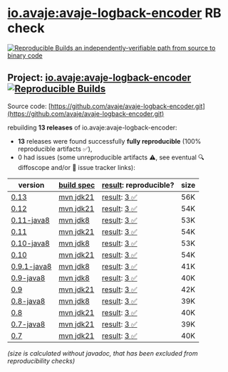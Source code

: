 [io.avaje:avaje-logback-encoder](https://central.sonatype.com/artifact/io.avaje/avaje-logback-encoder/versions) RB check
=======

[![Reproducible Builds](https://reproducible-builds.org/images/logos/rb.svg) an independently-verifiable path from source to binary code](https://reproducible-builds.org/)

## Project: [io.avaje:avaje-logback-encoder](https://central.sonatype.com/artifact/io.avaje/avaje-logback-encoder/versions) [![Reproducible Builds](https://img.shields.io/endpoint?url=https://raw.githubusercontent.com/jvm-repo-rebuild/reproducible-central/master/content/io/avaje/logback-encoder/badge.json)](https://github.com/jvm-repo-rebuild/reproducible-central/blob/master/content/io/avaje/logback-encoder/README.md)

Source code: [https://github.com/avaje/avaje-logback-encoder.git](https://github.com/avaje/avaje-logback-encoder.git)

rebuilding **13 releases** of io.avaje:avaje-logback-encoder:
- **13** releases were found successfully **fully reproducible** (100% reproducible artifacts :white_check_mark:),
- 0 had issues (some unreproducible artifacts :warning:, see eventual :mag: diffoscope and/or :memo: issue tracker links):

| version | [build spec](/BUILDSPEC.md) | [result](https://reproducible-builds.org/docs/jvm/): reproducible? | size |
| -- | --------- | ------ | -- |
| [0.13](https://central.sonatype.com/artifact/io.avaje/avaje-logback-encoder/0.13/pom) | [mvn jdk21](avaje-logback-encoder-0.13.buildspec) | [result](avaje-logback-encoder-0.13.buildinfo): [3 :white_check_mark: ](avaje-logback-encoder-0.13.buildcompare) | 56K |
| [0.12](https://central.sonatype.com/artifact/io.avaje/avaje-logback-encoder/0.12/pom) | [mvn jdk21](avaje-logback-encoder-0.12.buildspec) | [result](avaje-logback-encoder-0.12.buildinfo): [3 :white_check_mark: ](avaje-logback-encoder-0.12.buildcompare) | 54K |
| [0.11-java8](https://central.sonatype.com/artifact/io.avaje/avaje-logback-encoder/0.11-java8/pom) | [mvn jdk8](avaje-logback-encoder-0.11-java8.buildspec) | [result](avaje-logback-encoder-0.11-java8.buildinfo): [3 :white_check_mark: ](avaje-logback-encoder-0.11-java8.buildcompare) | 53K |
| [0.11](https://central.sonatype.com/artifact/io.avaje/avaje-logback-encoder/0.11/pom) | [mvn jdk21](avaje-logback-encoder-0.11.buildspec) | [result](avaje-logback-encoder-0.11.buildinfo): [3 :white_check_mark: ](avaje-logback-encoder-0.11.buildcompare) | 54K |
| [0.10-java8](https://central.sonatype.com/artifact/io.avaje/avaje-logback-encoder/0.10-java8/pom) | [mvn jdk8](avaje-logback-encoder-0.10-java8.buildspec) | [result](avaje-logback-encoder-0.10-java8.buildinfo): [3 :white_check_mark: ](avaje-logback-encoder-0.10-java8.buildcompare) | 53K |
| [0.10](https://central.sonatype.com/artifact/io.avaje/avaje-logback-encoder/0.10/pom) | [mvn jdk21](avaje-logback-encoder-0.10.buildspec) | [result](avaje-logback-encoder-0.10.buildinfo): [3 :white_check_mark: ](avaje-logback-encoder-0.10.buildcompare) | 54K |
| [0.9.1-java8](https://central.sonatype.com/artifact/io.avaje/avaje-logback-encoder/0.9.1-java8/pom) | [mvn jdk8](avaje-logback-encoder-0.9.1-java8.buildspec) | [result](avaje-logback-encoder-0.9.1-java8.buildinfo): [3 :white_check_mark: ](avaje-logback-encoder-0.9.1-java8.buildcompare) | 41K |
| [0.9-java8](https://central.sonatype.com/artifact/io.avaje/avaje-logback-encoder/0.9-java8/pom) | [mvn jdk8](avaje-logback-encoder-0.9-java8.buildspec) | [result](avaje-logback-encoder-0.9-java8.buildinfo): [3 :white_check_mark: ](avaje-logback-encoder-0.9-java8.buildcompare) | 40K |
| [0.9](https://central.sonatype.com/artifact/io.avaje/avaje-logback-encoder/0.9/pom) | [mvn jdk21](avaje-logback-encoder-0.9.buildspec) | [result](avaje-logback-encoder-0.9.buildinfo): [3 :white_check_mark: ](avaje-logback-encoder-0.9.buildcompare) | 42K |
| [0.8-java8](https://central.sonatype.com/artifact/io.avaje/avaje-logback-encoder/0.8-java8/pom) | [mvn jdk8](avaje-logback-encoder-0.8-java8.buildspec) | [result](avaje-logback-encoder-0.8-java8.buildinfo): [3 :white_check_mark: ](avaje-logback-encoder-0.8-java8.buildcompare) | 39K |
| [0.8](https://central.sonatype.com/artifact/io.avaje/avaje-logback-encoder/0.8/pom) | [mvn jdk21](avaje-logback-encoder-0.8.buildspec) | [result](avaje-logback-encoder-0.8.buildinfo): [3 :white_check_mark: ](avaje-logback-encoder-0.8.buildcompare) | 40K |
| [0.7-java8](https://central.sonatype.com/artifact/io.avaje/avaje-logback-encoder/0.7-java8/pom) | [mvn jdk21](avaje-logback-encoder-0.7-java8.buildspec) | [result](avaje-logback-encoder-0.7-java8.buildinfo): [3 :white_check_mark: ](avaje-logback-encoder-0.7-java8.buildcompare) | 39K |
| [0.7](https://central.sonatype.com/artifact/io.avaje/avaje-logback-encoder/0.7/pom) | [mvn jdk21](avaje-logback-encoder-0.7.buildspec) | [result](avaje-logback-encoder-0.7.buildinfo): [3 :white_check_mark: ](avaje-logback-encoder-0.7.buildcompare) | 40K |

<i>(size is calculated without javadoc, that has been excluded from reproducibility checks)</i>
